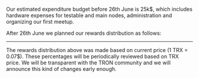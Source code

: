 Our estimated expenditure budget before 26th June is 25k$, which includes hardware expenses for testable and main nodes, administration and organizing our first meetup.

After 26th June we planned our rewards distribution as follows:

-----

The rewards distribution above was made based on current price (1 TRX = 0.07$). These percentages will be periodically reviewed based on TRX price. We will be transparent with the TRON community and we will announce this kind of changes early enough.
